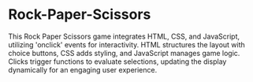 # Rock-Paper-Scissors
This Rock Paper Scissors game integrates HTML, CSS, and JavaScript, utilizing 'onclick' events for interactivity. HTML structures the layout with choice buttons, CSS adds styling, and JavaScript manages game logic. Clicks trigger functions to evaluate selections, updating the display dynamically for an engaging user experience.
